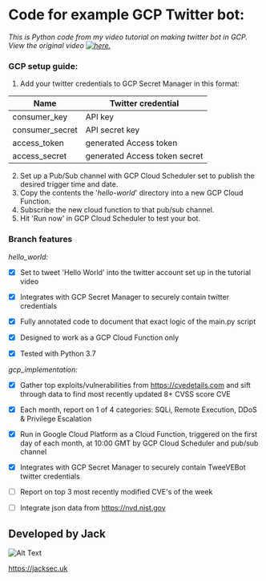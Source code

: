 # Code for example GCP Twitter bot:

*This is Python code from my video tutorial on making twitter bot in GCP. View the original video [![here.](https://img.youtube.com/vi/VID/0.jpg)](https://www.youtube.com/watch?v=qAKjd-PlZsI)*

### GCP setup guide:

1. Add your twitter credentials to GCP Secret Manager in this format:

Name | Twitter credential
------------ | -------------
consumer_key | API key
consumer_secret | API secret key
access_token | generated Access token
access_secret | generated Access token secret

2. Set up a Pub/Sub channel with GCP Cloud Scheduler set to publish the desired trigger time and date.
3. Copy the contents the '*hello-world*' directory into a new GCP Cloud Function.
4. Subscribe the new cloud function to that pub/sub channel.
5. Hit 'Run now' in GCP Cloud Scheduler to test your bot.


### Branch features

*hello_world:*

- [x] Set to tweet 'Hello World' into the twitter account set up in the tutorial video

- [x] Integrates with GCP Secret Manager to securely contain twitter credentials

- [x] Fully annotated code to document that exact logic of the main.py script

- [x] Designed to work as a GCP Cloud Function only

- [x] Tested with Python 3.7

*gcp_implementation:*

- [x] Gather top exploits/vulnerabilities from https://cvedetails.com and sift through data to find most recently updated 8+ CVSS score CVE

- [x] Each month, report on 1 of 4 categories: SQLi, Remote Execution, DDoS & Privilege Escalation

- [x] Run in Google Cloud Platform as a Cloud Function, triggered on the first day of each month, at 10:00 GMT by GCP Cloud Scheduler and pub/sub channel

- [x] Integrates with GCP Secret Manager to securely contain TweeVEBot twitter credentials

- [ ] Report on top 3 most recently modified CVE's of the week
 
- [ ] Integrate json data from https://nvd.nist.gov


## Developed by Jack
![Alt Text](https://raw.githubusercontent.com/jacksec/jacksec.github.io/master/assets/img/logo.png)

https://jacksec.uk

